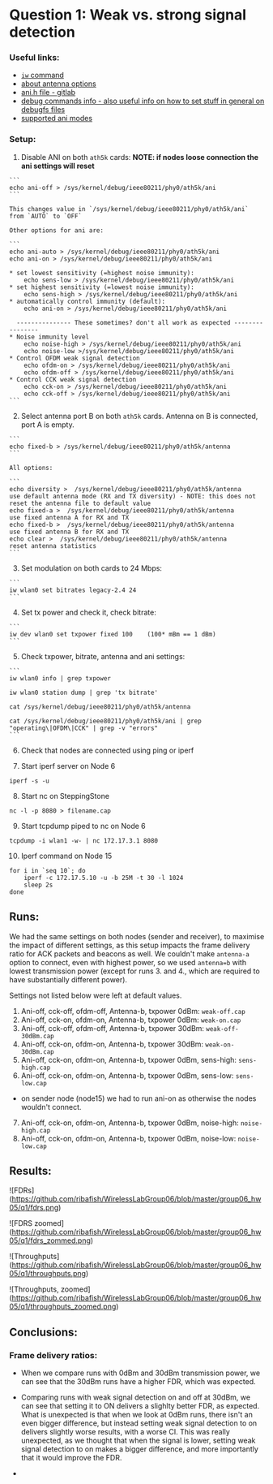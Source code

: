 # Question 1: Weak vs. strong signal detection

### Useful links:
* [`iw` command](https://wireless.wiki.kernel.org/en/users/Documentation/iw)
* [about antenna options](https://sourceforge.net/p/android-x86/kernel/ci/604eeadd1880bddfb155369491cc13fb8d3f9df6/)
* [ani.h file - gitlab](https://gitlab.denx.de/marex/linux-denx/blob/b1cdc4670b9508fcd47a15fbd12f70d269880b37/drivers/net/wireless/ath/ath5k/ani.h)
* [debug commands info - also useful info on how to set stuff in general on debugfs files](http://osdir.com/ml/linux.drivers.ath5k.devel/2007-12/msg00011.html)
* [supported ani modes](https://gitlab.tkn.tu-berlin.de/wishful/wishful_module_wifi_ath/commit/096248f71d33603d0c7631e995c536469131ad94?view=inline)

### Setup:
  1. Disable ANI on both `ath5k` cards: **NOTE: if nodes loose connection the ani settings will reset**
  
    ```
    echo ani-off > /sys/kernel/debug/ieee80211/phy0/ath5k/ani
    ```
    
    This changes value in `/sys/kernel/debug/ieee80211/phy0/ath5k/ani` from `AUTO` to `OFF`
    
    Other options for ani are:
    
    ```
    echo ani-auto > /sys/kernel/debug/ieee80211/phy0/ath5k/ani
    echo ani-on > /sys/kernel/debug/ieee80211/phy0/ath5k/ani
    
    * set lowest sensitivity (=highest noise immunity):
        echo sens-low > /sys/kernel/debug/ieee80211/phy0/ath5k/ani
    * set highest sensitivity (=lowest noise immunity):
        echo sens-high > /sys/kernel/debug/ieee80211/phy0/ath5k/ani
    * automatically control immunity (default):
        echo ani-on > /sys/kernel/debug/ieee80211/phy0/ath5k/ani
        
      --------------- These sometimes? don't all work as expected ----------------
    * Noise immunity level
        echo noise-high > /sys/kernel/debug/ieee80211/phy0/ath5k/ani
        echo noise-low >/sys/kernel/debug/ieee80211/phy0/ath5k/ani
    * Control OFDM weak signal detection
        echo ofdm-on > /sys/kernel/debug/ieee80211/phy0/ath5k/ani
        echo ofdm-off > /sys/kernel/debug/ieee80211/phy0/ath5k/ani
    * Control CCK weak signal detection
        echo cck-on > /sys/kernel/debug/ieee80211/phy0/ath5k/ani
        echo cck-off > /sys/kernel/debug/ieee80211/phy0/ath5k/ani
    ```
  
  
  2. Select antenna port B on both `ath5k` cards. Antenna on B is connected, port A is empty.

    ```
    echo fixed-b > /sys/kernel/debug/ieee80211/phy0/ath5k/antenna
    ```
    
    All options:
    
    ```
    echo diversity >  /sys/kernel/debug/ieee80211/phy0/ath5k/antenna     use default antenna mode (RX and TX diversity) - NOTE: this does not reset the antenna file to default value
    echo fixed-a >  /sys/kernel/debug/ieee80211/phy0/ath5k/antenna       use fixed antenna A for RX and TX
    echo fixed-b >  /sys/kernel/debug/ieee80211/phy0/ath5k/antenna       use fixed antenna B for RX and TX
    echo clear >  /sys/kernel/debug/ieee80211/phy0/ath5k/antenna         reset antenna statistics
    ```
    
  3. Set modulation on both cards to 24 Mbps:
    
    ```
    iw wlan0 set bitrates legacy-2.4 24
    ```
    
  4. Set tx power and check it, check bitrate:
    
    ```
    iw dev wlan0 set txpower fixed 100    (100* mBm == 1 dBm)
    ```
    
  5. Check txpower, bitrate, antenna and ani settings:
  
    ```
    iw wlan0 info | grep txpower
    
    iw wlan0 station dump | grep 'tx bitrate'
    
    cat /sys/kernel/debug/ieee80211/phy0/ath5k/antenna
    
    cat /sys/kernel/debug/ieee80211/phy0/ath5k/ani | grep "operating\|OFDM\|CCK" | grep -v "errors"
    ```
    
  6. Check that nodes are connected using ping or iperf
  
  7. Start iperf server on Node 6
  
  `iperf -s -u`
  
  8. Start nc on SteppingStone
  
  `nc -l -p 8080 > filename.cap`
  
  9. Start tcpdump piped to nc on Node 6
  
  `tcpdump -i wlan1 -w- | nc 172.17.3.1 8080`
  
  10. Iperf command on Node 15
  
  ```
  for i in `seq 10`; do 
      iperf -c 172.17.5.10 -u -b 25M -t 30 -l 1024
      sleep 2s
  done
  ```
  
## Runs:

We had the same settings on both nodes (sender and receiver), to maximise the impact of different settings, as this setup impacts the frame delivery ratio for ACK packets and beacons as well. We couldn't make `antenna-a` option to connect, even with highest power, so we used `antenna=b` with lowest transmission power (except for runs 3. and 4., which are required to have substantially different power).

Settings not listed below were left at default values.

1. Ani-off, cck-off, ofdm-off, Antenna-b, txpower 0dBm: `weak-off.cap`
2. Ani-off, cck-on, ofdm-on, Antenna-b, txpower 0dBm: `weak-on.cap`
3. Ani-off, cck-off, ofdm-off, Antenna-b, txpower 30dBm: `weak-off-30dBm.cap`
4. Ani-off, cck-on, ofdm-on, Antenna-b, txpower 30dBm: `weak-on-30dBm.cap`
5. Ani-off, cck-on, ofdm-on, Antenna-b, txpower 0dBm, sens-high: `sens-high.cap`
6. Ani-off, cck-on, ofdm-on, Antenna-b, txpower 0dBm, sens-low: `sens-low.cap`

  * on sender node (node15) we had to run ani-on as otherwise the nodes wouldn't connect.

7. Ani-off, cck-on, ofdm-on, Antenna-b, txpower 0dBm, noise-high: `noise-high.cap`
8. Ani-off, cck-on, ofdm-on, Antenna-b, txpower 0dBm, noise-low: `noise-low.cap`

## Results:

![FDRs]
(https://github.com/ribafish/WirelessLabGroup06/blob/master/group06_hw05/q1/fdrs.png)

![FDRS zoomed]
(https://github.com/ribafish/WirelessLabGroup06/blob/master/group06_hw05/q1/fdrs_zommed.png)

![Throughputs]
(https://github.com/ribafish/WirelessLabGroup06/blob/master/group06_hw05/q1/throughputs.png)

![Throughputs, zoomed]
(https://github.com/ribafish/WirelessLabGroup06/blob/master/group06_hw05/q1/throughputs_zoomed.png)


## Conclusions:

### Frame delivery ratios:

* When we compare runs with 0dBm and 30dBm transmission power, we can see that the 30dBm runs have a higher FDR, which was expected.

* Comparing runs with weak signal detection on and off at 30dBm, we can see that setting it to ON delivers a slighlty better FDR, as expected. What is unexpected is that when we look at 0dBm runs, there isn't an even bigger difference, but instead setting weak signal detection to on delivers slightly worse results, with a worse CI. This was really unexpected, as we thought that when the signal is lower, setting weak signal detection to on makes a bigger difference, and more importantly that it would improve the FDR.

* 

